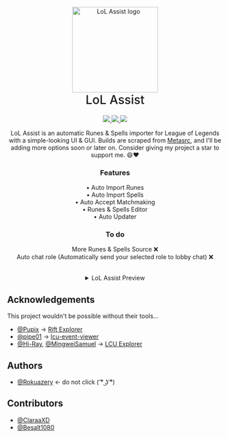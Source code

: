<p align="center" style="margin-bottom: 0px !important;">
  <img width="200" src="https://user-images.githubusercontent.com/48817307/172007805-112e094e-006f-4048-8027-bd96e1e4b6e2.png" alt="LoL Assist logo" align="center">
</p>
<h1 align="center" style="margin-top: 0px; font-weight: 500;">LoL Assist</h1>

<div align="center">
<a href="https://github.com/Rokuazery/LoL-Assist/stargazers">
  <img src="https://img.shields.io/github/stars/rokuazery/lol-assist?color=yellow&label=Stars&logo=github&style=for-the-badge">
</a>

<a href="https://github.com/Rokuazery/LoL-Assist/network/members">
  <img src="https://img.shields.io/github/forks/rokuazery/lol-assist?color=blue&logo=github&style=for-the-badge">
</a>

<a href="https://github.com/Rokuazery/LoL-Assist/blob/master/LICENSE.md">
  <img src="https://img.shields.io/badge/license-GPL--3.0-red?style=for-the-badge&logo=appveyor">
</a>
</div>

<p align="center" styles="word-wrap: break-word;">LoL Assist is an automatic Runes & Spells importer for League of Legends with a simple-looking UI & GUI.
Builds are scraped from <a href="https://www.metasrc.com">Metasrc</a>, and I'll be adding more options soon or later on.
Consider giving my project a star to support me. 😄❤️</p>

<div align="center">
<h3>Features</h3>
<p>
• Auto Import Runes<br>
• Auto Import Spells<br>
• Auto Accept Matchmaking<br>
• Runes & Spells Editor<br>
• Auto Updater<br>
</p>
</div>

<div align="center">
<h3>To do</h3>
<p>
More Runes & Spells Source ❌<br>
Auto chat role (Automatically send your selected role to lobby chat) ❌
</p>
</div>

<div align="center">
  <br/>
  <details>
      <summary>LoL Assist Preview</summary>
      <br/>
      <p>
      <h5>Main Window<h5/>
      <image width="350" src="https://user-images.githubusercontent.com/48817307/172015955-05926a4d-73cd-4714-b425-bf19ec52a8a5.png"/>
      <image width="350" src="https://user-images.githubusercontent.com/48817307/172016132-e24cd3ce-fe6d-4d5a-8e87-1747101e156f.png"/><br/><br/>
      <h5>Runes & Spells Editor Window<h5/>
      <image width="350" src="https://user-images.githubusercontent.com/48817307/172016693-1d5ff61a-5478-45aa-b4e6-38a615e40c2f.png"/>
      </p>
  </details>
</div>

## Acknowledgements
This project wouldn't be possible without their tools...
 - [@Pupix](https://github.com/Pupix) -> [Rift Explorer](https://github.com/Pupix/rift-explorer)
 - [@pipe01](https://github.com/pipe01) -> [lcu-event-viewer](https://github.com/pipe01/lcu-event-viewer)
 - [@Hi-Ray](https://github.com/Hi-Ray), [@MingweiSamuel](https://github.com/MingweiSamuel) -> [LCU Explorer](https://github.com/HextechDocs/lcu-explorer)

## Authors
- [@Rokuazery](https://www.youtube.com/watch?v=dQw4w9WgXcQ) <- do not click ( ͡° ͜ʖ ͡°)

## Contributors
- [@ClaraaXD](https://github.com/ClaraaXD)
- [@Besalt1080](https://github.com/BeSalt1080)
